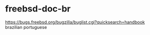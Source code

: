 # freebsd-doc-br
https://bugs.freebsd.org/bugzilla/buglist.cgi?quicksearch=handbook brazilian portuguese
